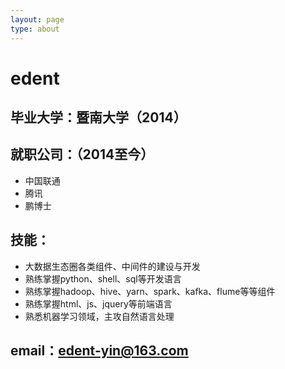 ```yaml
---
layout: page
type: about
---
```


# edent

## 毕业大学：暨南大学（2014）
 

## 就职公司：（2014至今）
 
 - 中国联通
 - 腾讯
 - 鹏博士

## 技能：

 - 大数据生态圈各类组件、中间件的建设与开发
 - 熟练掌握python、shell、sql等开发语言
 - 熟练掌握hadoop、hive、yarn、spark、kafka、flume等等组件
 - 熟练掌握html、js、jquery等前端语言
 - 熟悉机器学习领域，主攻自然语言处理
 
## email：edent-yin@163.com
 
 

